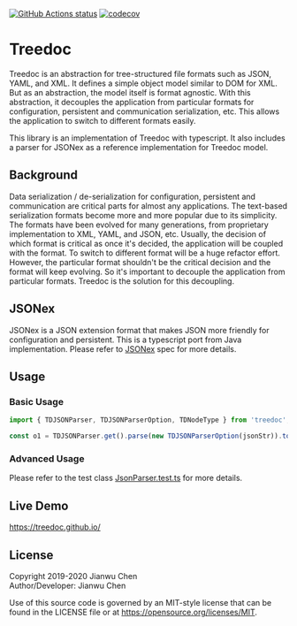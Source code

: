 <a href="https://github.com/treedoc/treedoc_ts"><img alt="GitHub Actions status" src="https://github.com/treedoc/treedoc_ts/workflows/Node%20CI/badge.svg"></a> [![codecov](https://codecov.io/gh/treedoc/treedoc_ts/branch/master/graph/badge.svg)](https://codecov.io/gh/treedoc/treedoc_ts)

# Treedoc

Treedoc is an abstraction for tree-structured file formats such as JSON, YAML, and XML. It defines a simple object model similar to DOM for XML. But as an abstraction, the model itself is format agnostic. With this abstraction, it decouples the application from particular formats for configuration, persistent and communication serialization, etc. This allows the application to switch to different formats easily.

This library is an implementation of Treedoc with typescript. It also includes a parser for JSONex as a reference implementation for Treedoc model.

## Background

Data serialization / de-serialization for configuration, persistent and communication are critical parts for almost any applications. The text-based serialization formats become more and more popular due to its simplicity. The formats have been evolved for many generations, from proprietary implementation to XML, YAML, and JSON, etc. Usually, the decision of which format is critical as once it's decided, the application will be coupled with the format. To switch to different format will be a huge refactor effort. However, the particular format shouldn't be the critical decision and the format will keep evolving. So it's important to decouple the application from particular formats. Treedoc is the solution for this decoupling.

## JSONex

JSONex is a JSON extension format that makes JSON more friendly for configuration and persistent. This is a typescript port from Java implementation. Please refer to [JSONex](https://github.com/eBay/jsonex/blob/master/JSONEX.md) spec for more details.

## Usage

### Basic Usage

```js
import { TDJSONParser, TDJSONParserOption, TDNodeType } from 'treedoc';

const o1 = TDJSONParser.get().parse(new TDJSONParserOption(jsonStr)).toObject();
```

### Advanced Usage

Please refer to the test class [JsonParser.test.ts](src/__tests__/json/TDJsonParser.test.ts) for more details.

## Live Demo

<https://treedoc.github.io/>

## License

Copyright 2019-2020 Jianwu Chen <BR>
Author/Developer: Jianwu Chen

Use of this source code is governed by an MIT-style license that can be found in the LICENSE file or at <https://opensource.org/licenses/MIT>.
